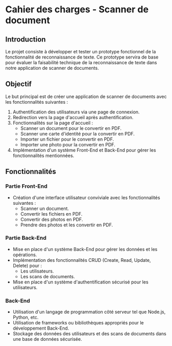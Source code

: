 # Cahier des charges - Scanner de document

## Introduction
Le projet consiste à développer et tester un prototype fonctionnel de la fonctionnalité de reconnaissance de texte. Ce prototype servira de base pour évaluer la faisabilité technique de la reconnaissance de texte dans notre application de scanner de documents.

## Objectif
Le but principal est de créer une application de scanner de documents avec les fonctionnalités suivantes :

1. Authentification des utilisateurs via une page de connexion.
2. Redirection vers la page d'accueil après authentification.
3. Fonctionnalités sur la page d'accueil :
   - Scanner un document pour le convertir en PDF.
   - Scanner une carte d'identité pour la convertir en PDF.
   - Importer un fichier pour le convertir en PDF.
   - Importer une photo pour la convertir en PDF.
4. Implémentation d'un système Front-End et Back-End pour gérer les fonctionnalités mentionnées.

## Fonctionnalités

### Partie Front-End
- Création d'une interface utilisateur conviviale avec les fonctionnalités suivantes :
  - Scanner un document.
  - Convertir les fichiers en PDF.
  - Convertir des photos en PDF.
  - Prendre des photos et les convertir en PDF.

### Partie Back-End
- Mise en place d'un système Back-End pour gérer les données et les opérations.
- Implémentation des fonctionnalités CRUD (Create, Read, Update, Delete) pour :
  - Les utilisateurs.
  - Les scans de documents.
- Mise en place d'un système d'authentification sécurisé pour les utilisateurs.


### Back-End
- Utilisation d'un langage de programmation côté serveur tel que Node.js, Python, etc.
- Utilisation de frameworks ou bibliothèques appropriés pour le développement Back-End.
- Stockage des données des utilisateurs et des scans de documents dans une base de données sécurisée.

